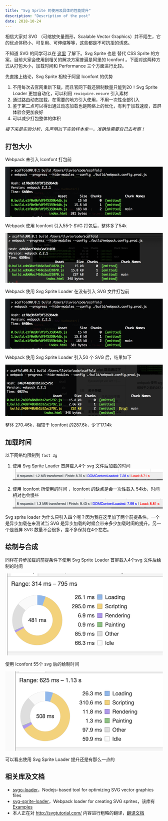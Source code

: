 ```yaml
---
title: "Svg Sprite 的使用及具体的性能提升"
description: "Description of the post"
date: 2018-10-24
---
```




相信大家对 SVG （可缩放矢量图形，Scalable Vector Graphics）并不陌生，它的优点体积小、可复用、可伸缩等等，这些都是不可抗拒的诱惑。

<!--more-->

不知道 SVG 的同学可以在 [这里](http://javascript.ruanyifeng.com/htmlapi/svg.html) 了解下。Svg Sprite 也是 替代 CSS Sprite 的方案。目前大家会使用到相关的解决方案普遍是阿里的 Iconfont 。下面对这两种方式从打包大小，加载时间和 Performance 三个方面进行比较。



先直接上结论，Svg Sprite 相较于阿里 Iconfont 的优势

1. 不用每次去官网重新下载，而且官网下载还限制数量只能到20！Svg Sprite Loader 更加自动化，可以利用 `reuiquire.ensure` 引入素材
2. 通过路由动态加载，在需要的地方引入使用，不用一次性全部引入
3. 鉴于第二点可以得出通过动态加载也是网络上的优化，有利于加载速度，首屏体验会更加良好
4. 可以减少打包整体的体积



*接下来是实验分析，先声明以下实验样本单一，准确性需要自己去考察！*

## 打包大小

Webpack 未引入 Iconfont 打包前

![](/images/svg-sprite/03997D44-025B-439A-8462-DA214A06F425.png)

Webpack 使用 Iconfont  引入55个 SVG 打包后，整体多了54k

![](/images/svg-sprite/754C2E8A-47CC-4352-9B08-53681913F924.png)

Webpack 使用 Svg Sprite Loader 在没有引入 SVG 文件打包前

![](/images/svg-sprite/03997D44-025B-439A-8462-DA214A06F425%201.png)

Webpack 使用 Svg Sprite Loader 引入50 个 SVG 后，结果如下

![](/images/svg-sprite/179B571C-F182-46CD-83EE-8430BFDF84DF.png)



整体 270.46k，相较于 Iconfont 的287.6k，少了17.14k



## 加载时间

以下网络均限制到 `fast 3g`

1. 使用 Svg Sprite Loader 首屏载入4个 svg  文件后加载的时间
  ![](/images/svg-sprite/710DAC2D-A989-426A-A238-B5A5355E2286.png)


2. 使用 Iconfont 所使用的时间 ，Iconfont 的缺点是会一次性载入 54kb，时间相对也会慢些
  ![](/images/svg-sprite/A9ED0FD8-8107-4345-A3C0-947228E393BA.png)



Svg sprite loader 为什么只引入四个呢？因为我在这里加了两个前提条件。一个是异步加载在来测试当 SVG 是异步加载的时候会带来多少加载时间的提升。另一个是首屏 SVG 数量不会很多，差不多保持在4个左右。



## 绘制与合成

同样在异步加载的前提条件下使用 Svg Sprite Loader 首屏载入4个svg 文件后绘制的时间

![](/images/svg-sprite/93EBB12C-5615-4A23-B259-64BCF8221555.png)

使用 Iconfont 55个 svg 后的绘制时间

![](/images/svg-sprite/67DB6363-AA30-49A7-AB8F-14779442CD32.png)



可以看出使用 Svg Sprite Loader 提升还是有那么一点的



## 相关库及文档

* [svgo-loader](https://github.com/rpominov/svgo-loader)，Nodejs-based tool for optimizing SVG vector graphics files
* [svg-sprite-loader](https://github.com/kisenka/svg-sprite-loader)，Webpack loader for creating SVG sprites，该库有 [Examples](https://github.com/kisenka/svg-sprite-loader/tree/master/examples)
* 本人正在对 http://svgtutorial.com/ 内容进行粗略的翻译，[翻译文档](https://lluvio.github.io/blog/svg/#/)